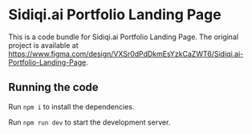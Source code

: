 
  # Sidiqi.ai Portfolio Landing Page

  This is a code bundle for Sidiqi.ai Portfolio Landing Page. The original project is available at https://www.figma.com/design/VXSr0dPdDkmEsYzkCaZWT6/Sidiqi.ai-Portfolio-Landing-Page.

  ## Running the code

  Run `npm i` to install the dependencies.

  Run `npm run dev` to start the development server.
  